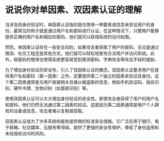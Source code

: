 # 说说你对单因素、双因素认证的理解

当涉及到身份验证时，单因素认证指的是仅使用一种要素或信息来验证用户的身份。最常见的例子就是通过用户名和密码进行认证。在这种情况下，只要用户能够提供正确的用户名和相应的密码，他们就可以获得系统的访问权限。

然而，单因素认证存在一些安全风险。如果攻击者获取了用户的密码，无论是通过猜测、社交工程还是其他方式，他们就可以轻松地冒充合法用户并访问系统。此外，弱密码的使用也使得系统更容易受到猜测密码、字典攻击等攻击手段的威胁。

为了增加身份验证的安全性，引入了双因素认证的概念。双因素认证要求用户在提供用户名和密码（第一因素）之外，还要提供第二个独立的因素来验证其身份。这个第二因素通常是与用户直接相关且难以被盗取的信息，例如手机验证码、指纹识别、硬件令牌、生物识别（如面部识别）等。

使用双因素认证可以大大增加身份验证的安全性。即使攻击者获得了用户的用户名和密码，他们仍然无法通过第二因素的验证。这是因为第二因素通常是用户个人拥有的设备或信息，攻击者难以复制或窃取。

双因素认证成为了许多系统和服务提供商的标准安全措施。它广泛应用于银行、电子邮箱、社交媒体、云服务等领域，提供了更强的安全性保护，降低了身份盗用和未经授权访问的风险。
